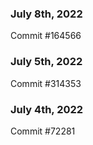 ### July 8th, 2022

Commit #164566

### July 5th, 2022

Commit #314353


### July 4th, 2022

Commit #72281
